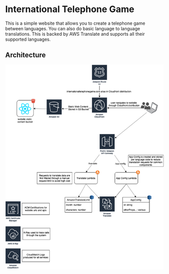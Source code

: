 # International Telephone Game

This is a simple website that allows you to create a telephone game between languages. You can also do basic language to language translations. This is backed by AWS Translate and supports all their supported languages. 

## Architecture

![Architecture Image From DrawIO](web-app/src/img/InternationalTelephoneGame.png)
